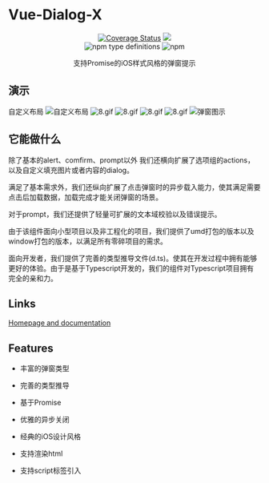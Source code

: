 # Vue-Dialog-X

<p align="center">
  <!-- <a href="https://travis-ci.org/a62527776a/vue-dialog-x">
    <img src="https://travis-ci.org/a62527776a/vue-dialog-x.svg?branch=master">
  </a> -->
  <a href='https://coveralls.io/github/a62527776a/vue-dialog-x?branch=master'><img src='https://coveralls.io/repos/github/a62527776a/vue-dialog-x/badge.svg?branch=master' alt='Coverage Status' /></a>
  <a href="https://www.npmjs.com/package/vue-dialog-x"><img src="https://img.shields.io/npm/dm/vue-dialog-x.svg" /></a>
  <br>
  </a>
  <img alt="npm type definitions" src="https://img.shields.io/npm/types/vue-dialog-x">
  <img alt="npm" src="https://img.shields.io/npm/v/vue-dialog-x">
  <p style="text-align: center">支持Promise的iOS样式风格的弹窗提示</p>
</p>

## 演示
自定义布局
![自定义布局](https://i.loli.net/2020/04/29/vEIHMmgAk6T2KlP.gif)
![8.gif](https://img.rr.tv/fe/2019715/alert.gif)
![8.gif](http://ued.rr.tv/0.3367761200861381%E5%BC%82%E6%AD%A5%E5%85%B3%E9%97%AD.gif)
![8.gif](https://img.rr.tv/fe/2019715/prompt.gif)
![8.gif](http://ued.rr.tv/0.25007438216585354actionswait.gif)
![弹窗图示](https://upload-images.jianshu.io/upload_images/5738345-0b61e6d1d6a27605.gif?imageMogr2/auto-orient/strip)


## 它能做什么

除了基本的alert、comfirm、prompt以外 我们还横向扩展了选项组的actions，以及自定义填充图片或者内容的dialog。

满足了基本需求外，我们还纵向扩展了点击弹窗时的异步载入能力，使其满足需要点击后加载数据，加载完成才能关闭弹窗的场景。

对于prompt，我们还提供了轻量可扩展的文本域校验以及错误提示。

由于该组件面向小型项目以及非工程化的项目，我们提供了umd打包的版本以及window打包的版本，以满足所有零碎项目的需求。

面向开发者，我们提供了完善的类型推导文件(d.ts)。使其在开发过程中拥有能够更好的体验。由于是基于Typescript开发的，我们的组件对Typescript项目拥有完全的亲和力。

## Links

[Homepage and documentation](https://vue-dialog-x.github.io/)


## Features

- 丰富的弹窗类型

- 完善的类型推导

- 基于Promise

- 优雅的异步关闭

- 经典的iOS设计风格

- 支持渲染html

- 支持script标签引入

